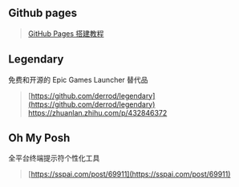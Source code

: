 ## Github pages
> [GitHub Pages 搭建教程](https://sspai.com/post/54608)

## Legendary 
免费和开源的 Epic Games Launcher 替代品
> [https://github.com/derrod/legendary](https://github.com/derrod/legendary) <br/>
> https://zhuanlan.zhihu.com/p/432846372

## Oh My Posh
全平台终端提示符个性化工具
> [https://sspai.com/post/69911](https://sspai.com/post/69911)
